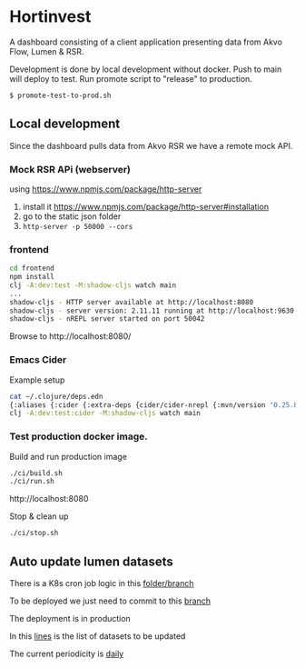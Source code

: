 # Hortinvest

A dashboard consisting of a client application presenting data from Akvo Flow,
Lumen & RSR.

Development is done by local development without docker. Push to main will
deploy to test. Run promote script to "release" to production.

``` bash
$ promote-test-to-prod.sh
```

## Local development
Since the dashboard pulls data from Akvo RSR we have a remote mock API.

### Mock RSR APi (webserver)
using https://www.npmjs.com/package/http-server
1. install it https://www.npmjs.com/package/http-server#installation
2. go to the static json folder
3. `http-server -p 50000 --cors`


### frontend

``` bash
cd frontend
npm install
clj -A:dev:test -M:shadow-cljs watch main
...
shadow-cljs - HTTP server available at http://localhost:8080
shadow-cljs - server version: 2.11.11 running at http://localhost:9630
shadow-cljs - nREPL server started on port 50042
```

Browse to http://localhost:8080/


### Emacs Cider
Example setup
``` bash
cat ~/.clojure/deps.edn
{:aliases {:cider {:extra-deps {cider/cider-nrepl {:mvn/version "0.25.8"}}}}}
clj -A:dev:test:cider -M:shadow-cljs watch main
```

### Test production docker image.

Build and run production image
``` bash
./ci/build.sh
./ci/run.sh
```

http://localhost:8080

Stop & clean up
``` bash
./ci/stop.sh
```

## Auto update lumen datasets

There is a K8s cron job logic in this [folder/branch](https://github.com/akvo/hortinvest/tree/automatic-updates/lumen-datasets-periodic-updates)

To be deployed we just need to commit to this [branch](https://github.com/akvo/hortinvest/tree/automatic-updates/)

The deployment is in production

In this [lines](https://github.com/akvo/hortinvest/blob/automatic-updates/lumen-datasets-periodic-updates/update.py#L25-L37) is the list of datasets to be updated

The current periodicity is [daily](https://github.com/akvo/hortinvest/commit/8833123c3aaa3b68adc20a7d2cab546bfb029f7b)
